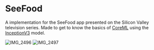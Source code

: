 # SeeFood

A implementation for the SeeFood app presented on the Silicon Valley television series. Made to get to know the basics of [CoreML](https://developer.apple.com/documentation/coreml) using the [InceptionV3](https://cloud.google.com/tpu/docs/inception-v3-advanced?hl=en) model.

![IMG_2496](https://user-images.githubusercontent.com/60455369/211077082-424ca163-192f-4a14-a7a4-b56da56eb9d8.PNG)
![IMG_2497](https://user-images.githubusercontent.com/60455369/211077088-f8f82a3a-19c6-4483-8a20-6b9b92585d4b.PNG)
